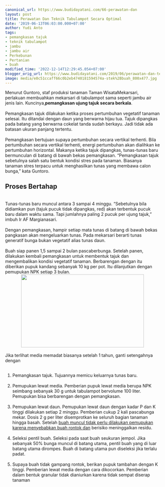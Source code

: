```yaml
---
canonical_url: https://www.budidayatani.com/66-perawatan-dan
layout: post
title: Perawatan Dan Teknik Tabulampot Secara Optimal
date: '2019-06-13T06:03:00.000+07:00'
author: Yudi Anto
tags:
- pemangkasan tajuk
- teknik tabulampot
- jambu
- jambu air
- Perkebunan
- Pertanian
- buah
modified_time: '2022-12-14T12:29:45.054+07:00'
blogger_orig_url: https://www.budidayatani.com/2019/06/perawatan-dan-teknik-tabulampot-secara.html
image: media/e0c51ccaff66c0b2eb4740181594574a-stek%2Bbuah_800x477.jpg
---
```

Menurut Guntoro, staf produksi tanaman Taman WisataMekarsari, perlakuan membuahkan mekarsari di tabulampot sama seperti jambu air jenis lain. Kuncinya,<b>pemangkasan ujung tajuk secara berkala</b>.<br/><br/>Pemangkasan tajuk dilakukan ketika proses pertumbuhan vegetatif tanaman selesai. Itu ditandai dengan daun yang berwarna hijau tua. Tajuk dipangkas pada batang yang berwarna cokelat tanda sudah berkayu. Jadi tidak ada batasan ukuran panjang tertentu.<br/><br/>Pemangkasan bertujuan supaya pertumbuhan secara vertikal terhenti. Bila pertumbuhan secara vertikal terhenti, energi pertumbuhan akan dialihkan ke pertumbuhan horizontal. Makanya ketika tajuk dipangkas, tunas-tunas baru bermunculan di batang di bawah bekas pemangkasan. “Pemangkasan tajuk sebetulnya salah satu bentuk kondisi stres pada tanaman. Biasanya tanaman stres terpacu untuk menghasilkan tunas yang membawa calon bunga,” kata Guntoro.<br/><h2>Proses Bertahap</h2><br/>Tunas-tunas baru muncul antara 3 sampai 4 minggu. “Sebetulnya bila didiamkan pun (tajuk pucuk tidak dipangkas, red) akan terbentuk pucuk baru dalam waktu sama. Tapi jumlahnya paling 2 pucuk per ujung tajuk,” imbuh Ir AF Margianasari.<br/><br/>Dengan pemangkasan, hampir setiap mata tunas di batang di bawah bekas pangkasan akan mengeluarkan tunas. Pada mekarsari berarti tunas generatif bunga bukan vegetatif alias tunas daun.<br/><br/>Buah siap panen 1,5 sampai 2 bulan pascaberbunga. Setelah panen, dilakukan kembali pemangkasan untuk membentuk tajuk dan mengembalikan kondisi vegetatif tanaman. Berbarengan dengan itu diberikan pupuk kandang sebanyak 10 kg per pot. Itu dilanjutkan dengan pemupukan NPK setiap 3 bulan.<br/><div style="clear: both; text-align: center;"><a style="margin-left: 1em; margin-right: 1em;" href="https://i1.wp.com/1.bp.blogspot.com/-nsN9jJ_Ckxc/XQD1zfYq9jI/AAAAAAAAB6Q/vdteD4UazyIWkb-Za_cv8-tuvAS5MfM-gCLcBGAs/s1600/stek%2Bbuah_800x477.jpg?ssl=1"><img src="https://i1.wp.com/1.bp.blogspot.com/-nsN9jJ_Ckxc/XQD1zfYq9jI/AAAAAAAAB6Q/vdteD4UazyIWkb-Za_cv8-tuvAS5MfM-gCLcBGAs/s400/stek%2Bbuah_800x477.jpg?resize=400%2C237&amp;ssl=1" width="400" height="237" border="0" data-original-height="477" data-original-width="800" data-recalc-dims="1" /></a></div><br/>Jika terlihat media memadat biasanya setelah 1 tahun, ganti setengahnya dengan<br/><ol><br/> 	<li>Pemangkasan tajuk. Tujuannya memicu keluarnya tunas baru.</li><br/> 	<li>Pemupukan lewat media. Pemberian pupuk lewat media berupa NPK seimbang sebanyak 30 g untuk tabulampot bervolume 100 liter. Pemupukan bisa berbarengan dengan pemangkasan.</li><br/> 	<li>Pemupukan lewat daun. Pemupukan lewat daun dengan kadar P dan K tinggi dilakukan setiap 2 minggu. Pemberian cukup 2 kali pascabunga mekar. Dosis 2 g per liter disemprotkan ke seluruh bagian tanaman hingga basah. Setelah <a style="width: auto !important;" href="https://www.budidayatani.com/budidaya-buah-srikaya-san-pablo-dan.html" data-wpil-post-to-="data-wpil-post-to-">buah muncul tidak perlu dilakukan pemupukan karena menyebabkan buah rontok dan</a> berisiko meninggalkan residu.</li><br/> 	<li>Seleksi pentil buah. Seleksi pada saat buah seukuran jempol. Jika sebanyak 50% bunga muncul di batang utama, pentil buah yang di luar batang utama dirompes. Buah di batang utama pun diseleksi jika terlalu padat.</li><br/> 	<li>Supaya buah tidak gampang rontok, berikan pupuk tambahan dengan K tinggi. Pemberian lewat media dengan cara dikocorkan. Pemberian dalam bentuk granular tidak dianiurkan karena tidak sempat diserap tanaman</li><br/></ol>